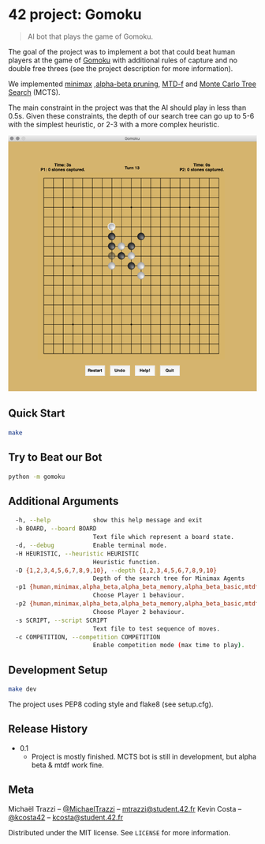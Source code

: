 # 42 project: Gomoku
> AI bot that plays the game of Gomoku.

The goal of the project was to implement a bot that could beat human players at the game of [Gomoku](https://en.wikipedia.org/wiki/Gomoku) with additional rules of capture and no double free threes (see the project description for more information).

We implemented [minimax](https://en.wikipedia.org/wiki/Minimax) ,[alpha-beta pruning](https://en.wikipedia.org/wiki/Alpha%E2%80%93beta_pruning), [MTD-f](https://en.wikipedia.org/wiki/MTD-f) and [Monte Carlo Tree Search](https://en.wikipedia.org/wiki/Monte_Carlo_tree_search) (MCTS).

The main constraint in the project was that the AI should play in less than 0.5s. Given these constraints, the depth of our search tree can go up to 5-6 with the simplest heuristic, or 2-3 with a more complex heuristic.

![example](img/example.png)

## Quick Start

```sh
make
```

## Try to Beat our Bot

```sh
python -m gomoku
```

## Additional Arguments

```sh
  -h, --help            show this help message and exit
  -b BOARD, --board BOARD
                        Text file which represent a board state.
  -d, --debug           Enable terminal mode.
  -H HEURISTIC, --heuristic HEURISTIC
                        Heuristic function.
  -D {1,2,3,4,5,6,7,8,9,10}, --depth {1,2,3,4,5,6,7,8,9,10}
                        Depth of the search tree for Minimax Agents
  -p1 {human,minimax,alpha_beta,alpha_beta_memory,alpha_beta_basic,mtdf}, --player1 {human,minimax,alpha_beta,alpha_beta_memory,alpha_beta_basic,mtdf}
                        Choose Player 1 behaviour.
  -p2 {human,minimax,alpha_beta,alpha_beta_memory,alpha_beta_basic,mtdf}, --player2 {human,minimax,alpha_beta,alpha_beta_memory,alpha_beta_basic,mtdf}
                        Choose Player 2 behaviour.
  -s SCRIPT, --script SCRIPT
                        Text file to test sequence of moves.
  -c COMPETITION, --competition COMPETITION
                        Enable competition mode (max time to play).
```

## Development Setup

```sh
make dev
```

The project uses PEP8 coding style and flake8 (see setup.cfg).

## Release History

* 0.1
    * Project is mostly finished. MCTS bot is still in development, but alpha beta & mtdf work fine.

## Meta

Michaël Trazzi – [@MichaelTrazzi](https://twitter.com/michaeltrazzi) – mtrazzi@student.42.fr
Kevin Costa – [@kcosta42](https://github.com/kcosta42) – kcosta@student.42.fr

Distributed under the MIT license. See ``LICENSE`` for more information.

